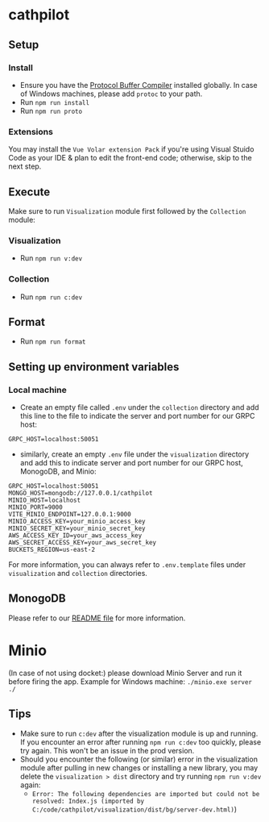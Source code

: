 # cathpilot

## Setup

### Install

- Ensure you have the [Protocol Buffer Compiler](https://grpc.io/docs/protoc-installation/) installed globally. In case of Windows machines, please add `protoc` to your path.
- Run `npm run install`
- Run `npm run proto`

### Extensions

You may install the `Vue Volar extension Pack` if you're using Visual Stuido Code as your IDE & plan to edit the front-end code; otherwise, skip to the next step.

## Execute

Make sure to run `Visualization` module first followed by the `Collection` module:

### Visualization

- Run `npm run v:dev`

### Collection

- Run `npm run c:dev`

## Format

- Run `npm run format`

## Setting up environment variables

### Local machine

- Create an empty file called `.env` under the `collection` directory and add this line to the file to indicate the server and port number for our GRPC host:

```
GRPC_HOST=localhost:50051
```

- similarly, create an empty `.env` file under the `visualization` directory and add this to indicate server and port number for our GRPC host, MonogoDB, and Minio:

```
GRPC_HOST=localhost:50051
MONGO_HOST=mongodb://127.0.0.1/cathpilot
MINIO_HOST=localhost
MINIO_PORT=9000
VITE_MINIO_ENDPOINT=127.0.0.1:9000
MINIO_ACCESS_KEY=your_minio_access_key
MINIO_SECRET_KEY=your_minio_secret_key
AWS_ACCESS_KEY_ID=your_aws_access_key
AWS_SECRET_ACCESS_KEY=your_aws_secret_key
BUCKETS_REGION=us-east-2
```

For more information, you can always refer to `.env.template` files under `visualization` and `collection` directories.

## MonogoDB

Please refer to our [README file](visualization/bg/Data/README.md) for more information.

# Minio

(In case of not using docket:) please download Minio Server and run it before firing the app.
Example for Windows machine: `./minio.exe server ./`

## Tips

- Make sure to run `c:dev` after the visualization module is up and running. If you encounter an error after running `npm run c:dev` too quickly, please try again. This won't be an issue in the prod version.
- Should you encounter the following (or similar) error in the visualization module after pulling in new changes or installing a new library, you may delete the `visualization > dist` directory and try running `npm run v:dev` again:
  - `Error: The following dependencies are imported but could not be resolved: Index.js (imported by C:/code/cathpilot/visualization/dist/bg/server-dev.html)`)
